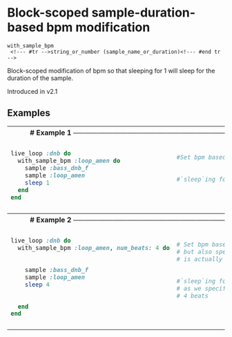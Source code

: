 # Block-scoped sample-duration-based bpm modification

```
with_sample_bpm 
 <!--- #tr -->string_or_number (sample_name_or_duration)<!--- #end tr -->
```


Block-scoped modification of bpm so that sleeping for 1 will sleep for the duration of the sample.

Introduced in v2.1

## Examples

<table class="examples">
<tr>
<th colspan="2" class="even head"># Example 1 ──────────────────────────────────────────────────────</th>
</tr>
<tr>
<td class="even">

```ruby
live_loop :dnb do
  with_sample_bpm :loop_amen do
    sample :bass_dnb_f
    sample :loop_amen
    sleep 1                    
  end
end


```

</td>
<td class="even">

<!--- #tr -->
```ruby
 
#Set bpm based on :loop_amen duration
 
 
#`sleep`ing for 1 sleeps for duration of :loop_amen
 
 



```
<!--- #end tr -->

</td>
</tr>
<tr>
<th colspan="2" class="odd head"># Example 2 ──────────────────────────────────────────────────────</th>
</tr>
<tr>
<td class="odd">

```ruby
live_loop :dnb do
  with_sample_bpm :loop_amen, num_beats: 4 do
                                             
                                             
    sample :bass_dnb_f
    sample :loop_amen
    sleep 4                    
                               
                               
  end
end


```

</td>
<td class="odd">

<!--- #tr -->
```ruby
 
# Set bpm based on :loop_amen duration
# but also specify that the sample duration
# is actually 4 beats long.
 
 
#`sleep`ing for 4 sleeps for duration of :loop_amen
# as we specified that the sample consisted of
# 4 beats
 
 



```
<!--- #end tr -->

</td>
</tr>
</table>

